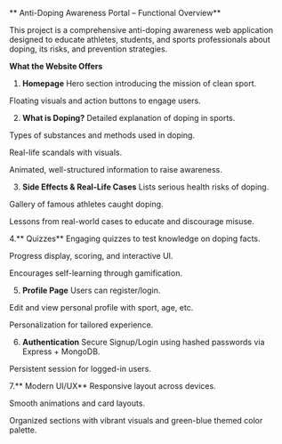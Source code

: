 ** Anti-Doping Awareness Portal – Functional Overview**

This project is a comprehensive anti-doping awareness web application designed to educate athletes, students, and sports professionals about doping, its risks, and prevention strategies.

 **What the Website Offers**
1. **Homepage**
Hero section introducing the mission of clean sport.

Floating visuals and action buttons to engage users.

2. **What is Doping?**
Detailed explanation of doping in sports.

Types of substances and methods used in doping.

Real-life scandals with visuals.

Animated, well-structured information to raise awareness.

3. **Side Effects & Real-Life Cases**
Lists serious health risks of doping.

Gallery of famous athletes caught doping.

Lessons from real-world cases to educate and discourage misuse.

4.** Quizzes**
Engaging quizzes to test knowledge on doping facts.

Progress display, scoring, and interactive UI.

Encourages self-learning through gamification.

5. **Profile Page**
Users can register/login.

Edit and view personal profile with sport, age, etc.

Personalization for tailored experience.

6. **Authentication**
Secure Signup/Login using hashed passwords via Express + MongoDB.

Persistent session for logged-in users.

7.** Modern UI/UX**
Responsive layout across devices.

Smooth animations and card layouts.

Organized sections with vibrant visuals and green-blue themed color palette.

